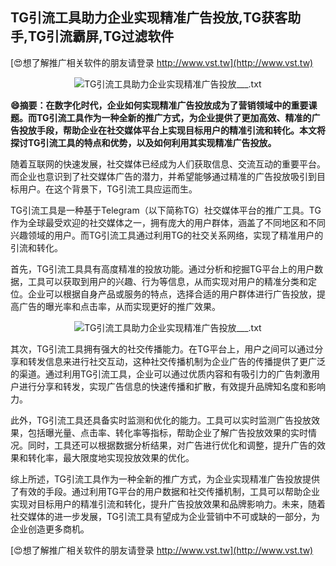 ## **TG引流工具助力企业实现精准广告投放,TG获客助手,TG引流霸屏,TG过滤软件**

[😍想了解推广相关软件的朋友请登录 http://www.vst.tw](http://www.vst.tw)

 <center><img src="https://vst.tw/MP4/tuiguang/png/6.png" alt="TG引流工具助力企业实现精准广告投放___.txt"></center>

**😄摘要：在数字化时代，企业如何实现精准广告投放成为了营销领域中的重要课题。而TG引流工具作为一种全新的推广方式，为企业提供了更加高效、精准的广告投放手段，帮助企业在社交媒体平台上实现目标用户的精准引流和转化。本文将探讨TG引流工具的特点和优势，以及如何利用其实现精准广告投放。**

随着互联网的快速发展，社交媒体已经成为人们获取信息、交流互动的重要平台。而企业也意识到了社交媒体广告的潜力，并希望能够通过精准的广告投放吸引到目标用户。在这个背景下，TG引流工具应运而生。

TG引流工具是一种基于Telegram（以下简称TG）社交媒体平台的推广工具。TG作为全球最受欢迎的社交媒体之一，拥有庞大的用户群体，涵盖了不同地区和不同兴趣领域的用户。而TG引流工具通过利用TG的社交关系网络，实现了精准用户的引流和转化。

首先，TG引流工具具有高度精准的投放功能。通过分析和挖掘TG平台上的用户数据，工具可以获取到用户的兴趣、行为等信息，从而实现对用户的精准分类和定位。企业可以根据自身产品或服务的特点，选择合适的用户群体进行广告投放，提高广告的曝光率和点击率，从而实现更好的推广效果。

 <center><img src="https://vst.tw/MP4/tuiguang/png/5.png" alt="TG引流工具助力企业实现精准广告投放___.txt"></center>

其次，TG引流工具拥有强大的社交传播能力。在TG平台上，用户之间可以通过分享和转发信息来进行社交互动，这种社交传播机制为企业广告的传播提供了更广泛的渠道。通过利用TG引流工具，企业可以通过优质内容和有吸引力的广告刺激用户进行分享和转发，实现广告信息的快速传播和扩散，有效提升品牌知名度和影响力。

此外，TG引流工具还具备实时监测和优化的能力。工具可以实时监测广告投放效果，包括曝光量、点击率、转化率等指标，帮助企业了解广告投放效果的实时情况。同时，工具还可以根据数据分析结果，对广告进行优化和调整，提升广告的效果和转化率，最大限度地实现投放效果的优化。

综上所述，TG引流工具作为一种全新的推广方式，为企业实现精准广告投放提供了有效的手段。通过利用TG平台的用户数据和社交传播机制，工具可以帮助企业实现对目标用户的精准引流和转化，提升广告投放效果和品牌影响力。未来，随着社交媒体的进一步发展，TG引流工具有望成为企业营销中不可或缺的一部分，为企业创造更多商机。

[😍想了解推广相关软件的朋友请登录 http://www.vst.tw](http://www.vst.tw)



